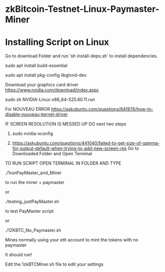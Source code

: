 # zkBitcoin-Testnet-Linux-Paymaster-Miner
# Installing Script on Linux

Go to download Folder and
run 'sh install-deps.sh' to install dependencies.

sudo apt install build-essential

sudo apt install pkg-config libglvnd-dev

Download your graphics card driver
https://www.nvidia.com/download/index.aspx

sudo sh NVIDIA-Linux-x86_64-525.60.11.run

For NOUVEAU ERROR
https://askubuntu.com/questions/841876/how-to-disable-nouveau-kernel-driver


IF SCREEN RESOLUTION IS MESSED UP DO next two steps
1) sudo nvidia-xconfig

2) https://askubuntu.com/questions/441040/failed-to-get-size-of-gamma-for-output-default-when-trying-to-add-new-screen-res
Go to Downloaded Folder and Open Terminal


TO RUN SCRIPT OPEN TERMINAL IN FOLDER AND TYPE

./1runPayMaster_and_Miner

to run the miner + paymaster

or

./testing_justPayMaster.sh


to test PayMaster script

or

./1ZKBTC_No_Paymaster.sh

Mines normally using your eth account to mint the tokens with no paymaster

It should run!

Edit the 1zkBTCMiner.sh file to edit your settings
